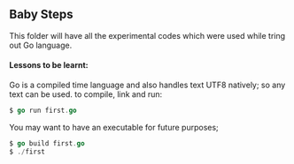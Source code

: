 ## Baby Steps 
This folder will have all the experimental codes which were used while tring out Go language.

#### Lessons to be learnt:

Go is a compiled time language and also handles text UTF8 natively; so any text can be used.
to compile, link and run: 

```go
$ go run first.go
```

You may want to have an executable for future purposes; 
```go
$ go build first.go
$ ./first
```
